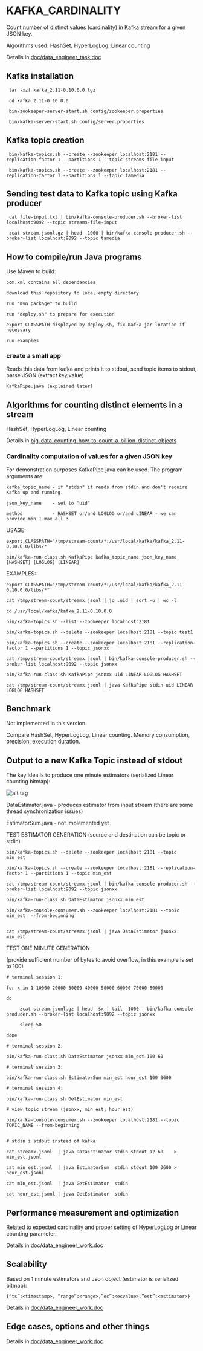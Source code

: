 # KAFKA_CARDINALITY 

Count number of distinct values (cardinality) in Kafka stream for a given JSON key. 

Algorithms used: HashSet, HyperLogLog, Linear counting

Details in [doc/data_engineer_task.doc](https://github.com/svetaj/KAFKA_CHALLENGE/blob/master/doc/data_engineer_task.pdf)

## Kafka installation  

     tar -xzf kafka_2.11-0.10.0.0.tgz

     cd kafka_2.11-0.10.0.0 

     bin/zookeeper-server-start.sh config/zookeeper.properties

     bin/kafka-server-start.sh config/server.properties

## Kafka topic creation

     bin/kafka-topics.sh --create --zookeeper localhost:2181 --replication-factor 1 --partitions 1 --topic streams-file-input

     bin/kafka-topics.sh --create --zookeeper localhost:2181 --replication-factor 1 --partitions 1 --topic tamedia

## Sending test data to Kafka topic using Kafka producer

     cat file-input.txt | bin/kafka-console-producer.sh --broker-list localhost:9092 --topic streams-file-input

     zcat stream.jsonl.gz | head -1000 | bin/kafka-console-producer.sh --broker-list localhost:9092 --topic tamedia

## How to compile/run Java programs

Use Maven to build:

    pom.xml contains all dependancies

    download this repository to local empty directory

    run "mvn package" to build

    run "deploy.sh" to prepare for execution

    export CLASSPATH displayed by deploy.sh, fix Kafka jar location if necessary

    run examples 

### create a small app 

Reads this data from kafka and prints it to stdout, send topic items to stdout, parse JSON (extract key,value)

    KafkaPipe.java (explained later)

## Algorithms for counting distinct elements in a stream 

HashSet, HyperLogLog, Linear counting

Details in [big-data-counting-how-to-count-a-billion-distinct-objects](http://highscalability.com/blog/2012/4/5/big-data-counting-how-to-count-a-billion-distinct-objects-us.html)


### Cardinality computation of values for a given JSON key

For demonstration purposes KafkaPipe.java can be used. The program arguments are:

    kafka_topic_name - if "stdin" it reads from stdin and don't require Kafka up and running.

    json_key_name    - set to "uid"

    method           - HASHSET or/and LOGLOG or/and LINEAR - we can provide min 1 max all 3 

USAGE:

    export CLASSPATH="/tmp/stream-count/*:/usr/local/kafka/kafka_2.11-0.10.0.0/libs/*

    bin/kafka-run-class.sh KafkaPipe kafka_topic_name json_key_name [HASHSET] [LOGLOG] [LINEAR]

EXAMPLES:

    export CLASSPATH="/tmp/stream-count/*:/usr/local/kafka/kafka_2.11-0.10.0.0/libs/*"
    
    cat /tmp/stream-count/streamx.jsonl | jq .uid | sort -u | wc -l 
    
    cd /usr/local/kafka/kafka_2.11-0.10.0.0
    
    bin/kafka-topics.sh --list --zookeeper localhost:2181
    
    bin/kafka-topics.sh --delete --zookeeper localhost:2181 --topic test1
    
    bin/kafka-topics.sh --create --zookeeper localhost:2181 --replication-factor 1 --partitions 1 --topic jsonxx 
    
    cat /tmp/stream-count/streamx.jsonl | bin/kafka-console-producer.sh --broker-list localhost:9092 --topic jsonxx

    bin/kafka-run-class.sh KafkaPipe jsonxx uid LINEAR LOGLOG HASHSET

    cat /tmp/stream-count/streamx.jsonl | java KafkaPipe stdin uid LINEAR LOGLOG HASHSET

## Benchmark 

Not implemented in this version. 

Compare HashSet, HyperLogLog, Linear counting. Memory consumption, precision, execution duration.

## Output to a new Kafka Topic instead of stdout

The key idea is to produce one minute estimators (serialized Linear counting bitmap):

![alt tag](https://github.com/svetaj/KAFKA_CHALLENGE/blob/master/estimator.jpg)

DataEstimator.java - produces estimator from input stream (there are some thread synchronization issues)

EstimatorSum.java - not implemented yet

TEST ESTIMATOR GENERATION (source and destination can be topic or stdin)

    bin/kafka-topics.sh --delete --zookeeper localhost:2181 --topic min_est

    bin/kafka-topics.sh --create --zookeeper localhost:2181 --replication-factor 1 --partitions 1 --topic min_est
    
    cat /tmp/stream-count/streamx.jsonl | bin/kafka-console-producer.sh --broker-list localhost:9092 --topic jsonxx
    
    bin/kafka-run-class.sh DataEstimator jsonxx min_est
    
    bin/kafka-console-consumer.sh --zookeeper localhost:2181 --topic min_est  --from-beginning

    
    cat /tmp/stream-count/streamx.jsonl | java DataEstimator jsonxx min_est

TEST ONE MINUTE GENERATION 

(provide sufficient number of bytes to avoid overflow, in this example is set to 100)

    # terminal session 1:
    
    for x in 1 10000 20000 30000 40000 50000 60000 70000 80000
    
    do
    
         zcat stream.jsonl.gz | head -$x | tail -1000 | bin/kafka-console-producer.sh --broker-list localhost:9092 --topic jsonxx
         
         sleep 50
    
    done
    
    # terminal session 2:
    
    bin/kafka-run-class.sh DataEstimator jsonxx min_est 100 60
    
    # terminal session 3:
    
    bin/kafka-run-class.sh EstimatorSum min_est hour_est 100 3600
    
    # terminal session 4:
    
    bin/kafka-run-class.sh GetEstimator min_est
    
    # view topic stream (jsonxx, min_est, hour_est)
    
    bin/kafka-console-consumer.sh --zookeeper localhost:2181 --topic TOPIC_NAME --from-beginning


    # stdin i stdout instead of kafka
    
    cat streamx.jsonl  | java DataEstimator stdin stdout 12 60    > min_est.jsonl
    
    cat min_est.jsonl  | java EstimatorSum  stdin stdout 100 3600 > hour_est.jsonl
    
    cat min_est.jsonl  | java GetEstimator  stdin
    
    cat hour_est.jsonl | java GetEstimator  stdin

## Performance measurement and optimization

Related to expected cardinality and proper setting of HyperLogLog or Linear counting parameter.

Details in [doc/data_engineer_work.doc](https://github.com/svetaj/KAFKA_CHALLENGE/blob/master/doc/data_engineer_work.pdf)

## Scalability

Based on 1 minute estimators and Json object (estimator is serialized bitmap): 

    {“ts”:<timestamp>, “range“:<range>,”ec”:<ecvalue>,”est”:<estimator>}

Details in [doc/data_engineer_work.doc](https://github.com/svetaj/KAFKA_CHALLENGE/blob/master/doc/data_engineer_work.pdf)

## Edge cases, options and other things

Details in [doc/data_engineer_work.doc](https://github.com/svetaj/KAFKA_CHALLENGE/blob/master/doc/data_engineer_work.pdf)



